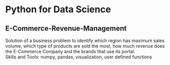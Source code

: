 # Python for Data Science
E-Commerce-Revenue-Management
-------------------------------
Solution of a business problem to identify which region has maximum sales volume, which type of products are sold the most, how much revenue does the E-Commerce Company and the brands that use its portal.  
Skills and Tools: numpy, pandas, visualization, user defined functions
